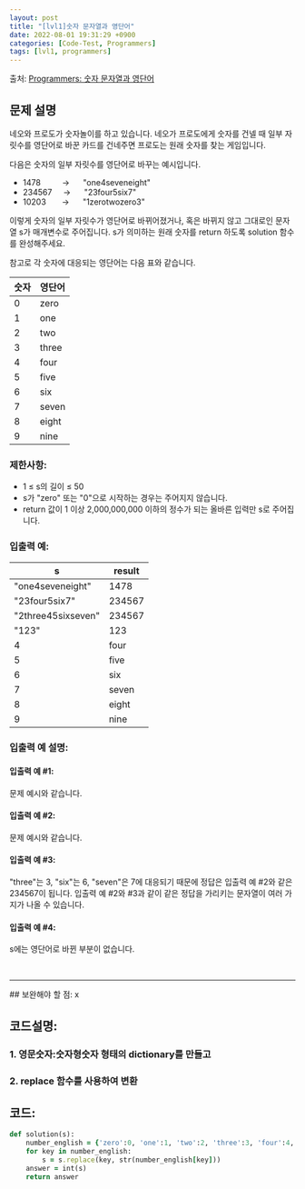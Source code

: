 ```yaml
---
layout: post
title: "[lvl1]숫자 문자열과 영단어"
date: 2022-08-01 19:31:29 +0900
categories: [Code-Test, Programmers]
tags: [lvl1, programmers]
---
```


출처: [Programmers: 숫자 문자열과 영단어
](https://school.programmers.co.kr/learn/courses/30/lessons/81301)
## 문제 설명

네오와 프로도가 숫자놀이를 하고 있습니다. 네오가 프로도에게 숫자를 건넬 때 일부 자릿수를 영단어로 바꾼 카드를 건네주면 프로도는 원래 숫자를 찾는 게임입니다.

다음은 숫자의 일부 자릿수를 영단어로 바꾸는 예시입니다.

* 1478 		&nbsp;&ensp;&ensp;&nbsp;&nbsp;&nbsp; → &nbsp;&nbsp;&nbsp;&nbsp;&nbsp;"one4seveneight"
* 234567 		&nbsp;&nbsp;&nbsp;&nbsp;→ &nbsp;&nbsp;&nbsp;&nbsp;&nbsp;"23four5six7"
* 10203		&nbsp;&nbsp;&nbsp;&nbsp;&nbsp;&nbsp;→ &nbsp;&nbsp;&nbsp;&nbsp;&nbsp;"1zerotwozero3"

이렇게 숫자의 일부 자릿수가 영단어로 바뀌어졌거나, 혹은 바뀌지 않고 그대로인 문자열 s가 매개변수로 주어집니다. s가 의미하는 원래 숫자를 return 하도록 solution 함수를 완성해주세요.

참고로 각 숫자에 대응되는 영단어는 다음 표와 같습니다.

| 숫자 | 영단어 |
|------|--------|
| 0    | zero   |
| 1    | one    |
| 2    | two    |
| 3    | three  |
| 4    | four   |
| 5    | five   |
| 6    | six    |
| 7    | seven  |
| 8    | eight  |
| 9    | nine   |

### 제한사항:
* 1 ≤ s의 길이 ≤ 50
* s가 "zero" 또는 "0"으로 시작하는 경우는 주어지지 않습니다.
* return 값이 1 이상 2,000,000,000 이하의 정수가 되는 올바른 입력만 s로 주어집니다.

### 입출력 예:

| s                  | result |
|--------------------|--------|
| "one4seveneight"   | 1478   |
| "23four5six7"      | 234567 |
| "2three45sixseven" | 234567 |
| "123"              | 123    |
| 4                  | four   |
| 5                  | five   |
| 6                  | six    |
| 7                  | seven  |
| 8                  | eight  |
| 9                  | nine   |
	
### 입출력 예 설명:

#### 입출력 예 #1:

문제 예시와 같습니다.
#### 입출력 예 #2:

문제 예시와 같습니다.
#### 입출력 예 #3:

"three"는 3, "six"는 6, "seven"은 7에 대응되기 때문에 정답은 입출력 예 #2와 같은 234567이 됩니다.
입출력 예 #2와 #3과 같이 같은 정답을 가리키는 문자열이 여러 가지가 나올 수 있습니다.

#### 입출력 예 #4:

s에는 영단어로 바뀐 부분이 없습니다.

<br>

<hr>
## 보완해야 할 점: 
x
<br>


## 코드설명:
### 1. 영문숫자:숫자형숫자 형태의 dictionary를 만들고
### 2. replace 함수를 사용하여 변환

## 코드:

```ruby
def solution(s):
    number_english = {'zero':0, 'one':1, 'two':2, 'three':3, 'four':4, 'five':5, 'six':6, 'seven':7, 'eight':8, 'nine':9, 'ten':10}
    for key in number_english:
        s = s.replace(key, str(number_english[key]))
    answer = int(s)
    return answer
```
